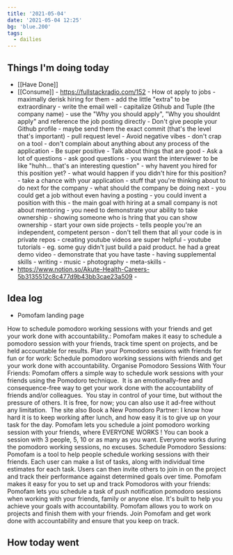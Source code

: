 ```yaml
---
title: '2021-05-04'
date: '2021-05-04 12:25'
bg: 'blue.200'
tags:
  - dailies
---
```


## Things I'm doing today

- [[Have Done]]
- [[Consume]] - https://fullstackradio.com/152 - How ot apply to jobs - maximally derisk hiring for them - add the little "extra" to be extraordinary - write the email well - capitalize Gtihub and Tuple (the company name) - use the "Why you should apply", "Why you shouldnt apply" and reference the job posting directly - Don't give people your Github profile - maybe send them the exact commit (that's the level that's important) - pull request level - Avoid negative vibes - don't crap on a tool - don't complain about anything about any process of the application - Be super positive - Talk about things that are good - Ask a lot of questions - ask good questions - you want the interviewer to be like "huhh... that's an interesting question" - why havent you hired for this position yet? - what would happen if you didn't hire for this position? - take a chance with your application - stuff that you're thinking about to do next for the company - what should the company be doing next - you could get a job without even having a posting - you could invent a position with this - the main goal with hiring at a small company is not about mentoring - you need to demonstrate your ability to take ownership - showing someone who is hring that you can show ownership - start your own side projects - tells people you're an independent, competent person - don't tell them that all your code is in private repos - creating youtube videos are super helpful - youtube tutorials - eg. some guy didn't just build a paid product. he had a great demo video - demonstrate that you have taste - having supplemental skills - writing - music - photography - meta-skills -
- https://www.notion.so/Akute-Health-Careers-5b3135512c8c477d9b43bb3cae23a509 -

## Idea log

- Pomofam landing page

How to schedule pomodoro working sessions with your friends and get your work done with accountability.: Pomofam makes it easy to schedule a pomodoro session with your friends, track time spent on projects, and be held accountable for results.
Plan your Pomodoro sessions with friends for fun or for work: Schedule pomodoro working sessions with friends and get your work done with accountability.
Organise Pomodoro Sessions With Your Friends: Pomofam offers a simple way to schedule work sessions with your friends using the Pomodoro technique.  It is an emotionally-free and consequence-free way to get your work done with the accountability of friends and/or colleagues.  You stay in control of your time, but without the pressure of others. It is free, for now; you can also use it ad-free without any limitation.  The site also
Book a New Pomodoro Partner: I know how hard it is to keep working after lunch, and how easy it is to give up on your task for the day. Pomofam lets you schedule a joint pomodoro working session with your friends, where EVERYONE WORKS ! You can book a session with 3 people, 5, 10 or as many as you want. Everyone works during the pomodoro working sessions, no excuses.
Schedule Pomodoro Sessions: Pomofam is a tool to help people schedule working sessions with their friends. Each user can make a list of tasks, along with individual time estimates for each task. Users can then invite others to join in on the project and track their performance against determined goals over time.
Pomofam makes it easy for you to set up and track Pomodoros with your friends: Pomofam lets you schedule a task of push notification pomodoro sessions when working with your friends, family or anyone else. It's built to help you achieve your goals with accountability.
Pomofam allows you to work on projects and finish them with your friends. Join Pomofam and get work done with accountability and ensure that you keep on track.

## How today went
